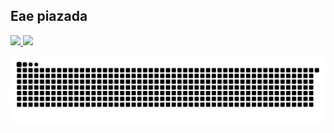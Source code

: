 ## Eae piazada
 <div>
  <a href="https://github.com/HeitorBorba">
  <img height="180em" src="https://github-readme-stats.vercel.app/api?username=HeitorBorba&show_icons=true&theme=dracula&include_all_commits=true&count_private=true"/>
  <img height="180em" src="https://github-readme-stats.vercel.app/api/top-langs/?username=rafaballerini&layout=compact&langs_count=16&theme=dracula"/>

  ![Snake animation](https://github.com/HeitorBorba/HeitorBorba/blob/output/github-contribution-grid-snake.svg)
 
</div>
